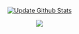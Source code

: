 <p align="center" >
  <a href="https://github.com/whatiscodeee/github-stats-terminal-style/actions/workflows/main.yml">
    <img src="https://github.com/yogeshwaran01/github-stats-terminal-style/actions/workflows/main.yml/badge.svg" alt="Update Github Stats" title="Terminal Style GitHub Stats">
  </a>
</p>

<p align='center'>
  <img align="center" src="./github_stats.svg">
</p>
